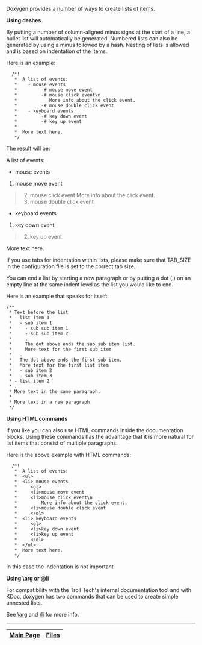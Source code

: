 Doxygen provides a number of ways to create lists of items.

**Using dashes**

By putting a number of column-aligned minus signs at the start of a line, a bullet list will automatically be generated. Numbered lists can also be generated by using a minus followed by a hash. Nesting of lists is allowed and is based on indentation of the items.

Here is an example:
```
  /*! 
   *  A list of events:
   *    - mouse events
   *         -# mouse move event
   *         -# mouse click event\n
   *            More info about the click event.
   *         -# mouse double click event
   *    - keyboard events
   *         -# key down event
   *         -# key up event
   *
   *  More text here.
   */
```
The result will be:

A list of events:
  * mouse events
  1. mouse move event
> 2. mouse click event
More info about the click event.
> 3. mouse double click event
  * keyboard events
  1. key down event
> 2. key up event


More text here.

If you use tabs for indentation within lists, please make sure that TAB\_SIZE  in the configuration file is set to the correct tab size.

You can end a list by starting a new paragraph or by putting a dot (.) on an empty line at the same indent level as the list you would like to end.

Here is an example that speaks for itself:

```
/**
 * Text before the list
 * - list item 1
 *   - sub item 1
 *     - sub sub item 1
 *     - sub sub item 2
 *     . 
 *     The dot above ends the sub sub item list.
 *     More text for the first sub item
 *   .
 *   The dot above ends the first sub item.
 *   More text for the first list item
 *   - sub item 2
 *   - sub item 3
 * - list item 2
 * .
 * More text in the same paragraph.
 *
 * More text in a new paragraph.
 */
```


**Using HTML commands**

If you like you can also use HTML commands inside the documentation blocks. Using these commands has the advantage that it is more natural for list items that consist of multiple paragraphs.

Here is the above example with HTML commands:
```
  /*! 
   *  A list of events:
   *  <ul>
   *  <li> mouse events
   *     <ol>
   *     <li>mouse move event
   *     <li>mouse click event\n
   *         More info about the click event.
   *     <li>mouse double click event
   *     </ol>
   *  <li> keyboard events
   *     <ol>     
   *     <li>key down event
   *     <li>key up event
   *     </ol>
   *  </ul>
   *  More text here.
   */
```


In this case the indentation is not important.


**Using \arg or @li**

For compatibility with the Troll Tech's internal documentation tool and with KDoc, doxygen has two commands that can be used to create simple unnested lists.

See [\arg](Doxygen_commands.md)  and [\li](Doxygen_commands.md)  for more info.




---
| [Main Page](Doxygen.md) | [Files](Doxygen_files.md) |
|:------------------------|:--------------------------|